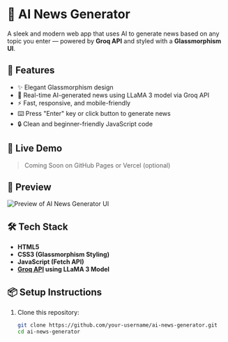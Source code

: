 # 📰 AI News Generator

A sleek and modern web app that uses AI to generate news based on any topic you enter — powered by **Groq API** and styled with a **Glassmorphism UI**.

## 🌟 Features

- ✨ Elegant Glassmorphism design
- 🧠 Real-time AI-generated news using LLaMA 3 model via Groq API
- ⚡ Fast, responsive, and mobile-friendly
- ⌨️ Press "Enter" key or click button to generate news
- 🔒 Clean and beginner-friendly JavaScript code

## 🚀 Live Demo

> Coming Soon on GitHub Pages or Vercel (optional)

## 📸 Preview

![Preview of AI News Generator UI](https://your-screenshot-link.com)

## 🛠️ Tech Stack

- **HTML5**
- **CSS3 (Glassmorphism Styling)**
- **JavaScript (Fetch API)**
- **[Groq API](https://console.groq.com/) using LLaMA 3 Model**

## 📦 Setup Instructions

1. Clone this repository:
   ```bash
   git clone https://github.com/your-username/ai-news-generator.git
   cd ai-news-generator
